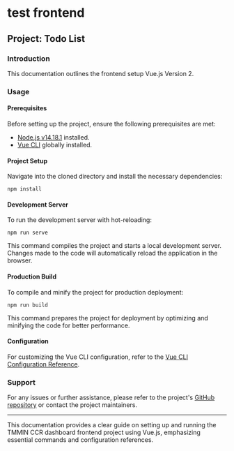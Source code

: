 # test frontend

## Project: Todo List

### Introduction
This documentation outlines the frontend setup Vue.js Version 2.

### Usage

#### Prerequisites
Before setting up the project, ensure the following prerequisites are met:
- [Node.js v14.18.1](https://nodejs.org/en/blog/release/v14.18.1) installed.
- [Vue CLI](https://cli.vuejs.org/guide/installation.html) globally installed.

#### Project Setup
Navigate into the cloned directory and install the necessary dependencies:
```
npm install
```

#### Development Server
To run the development server with hot-reloading:
```
npm run serve
```
This command compiles the project and starts a local development server. Changes made to the code will automatically reload the application in the browser.

#### Production Build
To compile and minify the project for production deployment:
```
npm run build
```
This command prepares the project for deployment by optimizing and minifying the code for better performance.

#### Configuration
For customizing the Vue CLI configuration, refer to the [Vue CLI Configuration Reference](https://cli.vuejs.org/config/).

### Support
For any issues or further assistance, please refer to the project's [GitHub repository](https://github.com/rffirdaus/test-frontend-wisataApp) or contact the project maintainers.

---

This documentation provides a clear guide on setting up and running the TMMIN CCR dashboard frontend project using Vue.js, emphasizing essential commands and configuration references.